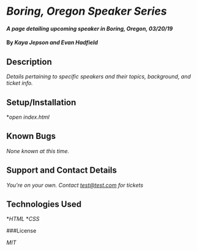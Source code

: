 # _Boring, Oregon Speaker Series_

#### _A page detailing upcoming speaker in Boring, Oregon, 03/20/19_

#### By _**Kaya Jepson and Evan Hadfield**_

## Description

_Details pertaining to specific speakers and their topics, background, and ticket info._

## Setup/Installation

*_open index.html_

## Known Bugs

_None known at this time._

## Support and Contact Details

_You're on your own. Contact test@test.com for tickets_

## Technologies Used

*_HTML_
*_CSS_

###License

*MIT*
